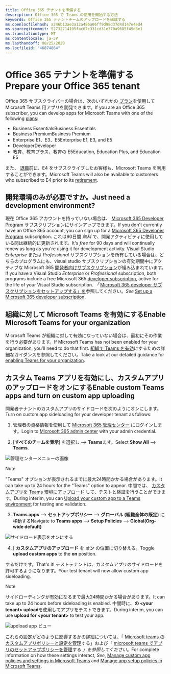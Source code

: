 ```yaml
---
title: Office 365 テナントを準備する
description: Office 365 で Teams の使用を開始する方法
keywords: Office 365 テナントチームのアップロードを構成する
ms.openlocfilehash: a246b13ae3a12a486a06ff9d98d37d4d147e4ed4
ms.sourcegitcommit: 52732714105fac07c331cd31e370a9685f45d3e1
ms.translationtype: MT
ms.contentlocale: ja-JP
ms.lasthandoff: 08/25/2020
ms.locfileid: "46874864"
---
```

# <a name="prepare-your-office-365-tenant"></a><span data-ttu-id="95064-104">Office 365 テナントを準備する</span><span class="sxs-lookup"><span data-stu-id="95064-104">Prepare your Office 365 tenant</span></span>

<span data-ttu-id="95064-105">Office 365 サブスクライバーの場合は、次のいずれかの [プラン](https://products.office.com/business/compare-more-office-365-for-business-plans)を使用して Microsoft Teams 用アプリを開発できます。</span><span class="sxs-lookup"><span data-stu-id="95064-105">If you are an Office 365 subscriber, you can develop apps for Microsoft Teams with one of the following [plans](https://products.office.com/business/compare-more-office-365-for-business-plans):</span></span>

* <span data-ttu-id="95064-106">Business Essentials</span><span class="sxs-lookup"><span data-stu-id="95064-106">Business Essentials</span></span>
* <span data-ttu-id="95064-107">Business Premium</span><span class="sxs-lookup"><span data-stu-id="95064-107">Business Premium</span></span>
* <span data-ttu-id="95064-108">Enterprise E1、E3、E5</span><span class="sxs-lookup"><span data-stu-id="95064-108">Enterprise E1, E3, and E5</span></span>
* <span data-ttu-id="95064-109">Developer</span><span class="sxs-lookup"><span data-stu-id="95064-109">Developer</span></span>
* <span data-ttu-id="95064-110">教育、教育プラス、教育の E5</span><span class="sxs-lookup"><span data-stu-id="95064-110">Education, Education Plus, and Education E5</span></span>

<span data-ttu-id="95064-111">また、 [退職](https://support.office.com//article/important-information-for-office-365-enterprise-e4-customers-f9572348-43a2-43fa-a3d8-3b6c9c042147)前に、E4 をサブスクライブしたお客様も、Microsoft Teams を利用することができます。</span><span class="sxs-lookup"><span data-stu-id="95064-111">Microsoft Teams will also be available to customers who subscribed to E4 prior to its [retirement](https://support.office.com//article/important-information-for-office-365-enterprise-e4-customers-f9572348-43a2-43fa-a3d8-3b6c9c042147).</span></span>

## <a name="just-need-a-development-environment"></a><span data-ttu-id="95064-112">開発環境のみが必要ですか。</span><span class="sxs-lookup"><span data-stu-id="95064-112">Just need a development environment?</span></span>

<span data-ttu-id="95064-113">現在 Office 365 アカウントを持っていない場合は、 [Microsoft 365 Developer Program](https://developer.microsoft.com/microsoft-365/dev-program) サブスクリプションにサインアップできます。</span><span class="sxs-lookup"><span data-stu-id="95064-113">If you don't currently have an Office 365 account, you can sign up for a [Microsoft 365 Developer Program](https://developer.microsoft.com/microsoft-365/dev-program) subscription.</span></span> <span data-ttu-id="95064-114">これは90日間 *無料* で、開発アクティビティに使用している間は継続的に更新されます。</span><span class="sxs-lookup"><span data-stu-id="95064-114">It's *free* for 90 days and will continually renew as long as you're using it for development activity.</span></span> <span data-ttu-id="95064-115">Visual Studio *Enterprise* または *Professional* サブスクリプションを所有している場合は、どちらのプログラムにも、visual studio サブスクリプションの有効期間中にアクティブな Microsoft 365 [開発者向けサブスクリプション](https://aka.ms/MyVisualStudioBenefits)が組み込まれています。</span><span class="sxs-lookup"><span data-stu-id="95064-115">If you have a Visual Studio *Enterprise* or *Professional* subscription, both programs include a free Microsoft 365 [developer subscription](https://aka.ms/MyVisualStudioBenefits), active for the life of your Visual Studio subscription.</span></span> <span data-ttu-id="95064-116">*「* [Microsoft 365 developer サブスクリプションをセットアップする」を](https://docs.microsoft.com/office/developer-program/office-365-developer-program-get-started)参照してください。</span><span class="sxs-lookup"><span data-stu-id="95064-116">*See* [Set up a Microsoft 365 developer subscription](https://docs.microsoft.com/office/developer-program/office-365-developer-program-get-started).</span></span>

## <a name="enable-microsoft-teams-for-your-organization"></a><span data-ttu-id="95064-117">組織に対して Microsoft Teams を有効にする</span><span class="sxs-lookup"><span data-stu-id="95064-117">Enable Microsoft Teams for your organization</span></span> 

<span data-ttu-id="95064-118">Microsoft Teams が組織に対して有効になっていない場合は、最初にその作業を行う必要があります。</span><span class="sxs-lookup"><span data-stu-id="95064-118">If Microsoft Teams has not been enabled for your organization, you'll need to do that first.</span></span> <span data-ttu-id="95064-119">[組織で Teams を有効](/microsoftteams/enable-features-office-365)にするための詳細なガイダンスを参照してください。</span><span class="sxs-lookup"><span data-stu-id="95064-119">Take a look at our detailed guidance for [enabling Teams for your organization](/microsoftteams/enable-features-office-365).</span></span>

## <a name="enable-custom-teams-apps-and-turn-on-custom-app-uploading"></a><span data-ttu-id="95064-120">カスタム Teams アプリを有効にし、カスタムアプリのアップロードをオンにする</span><span class="sxs-lookup"><span data-stu-id="95064-120">Enable custom Teams apps and turn on custom app uploading</span></span>

<span data-ttu-id="95064-121">開発者テナントのカスタムアプリのサイドロードを次のようにオンにします。</span><span class="sxs-lookup"><span data-stu-id="95064-121">Turn on custom app sideloading for your developer tenant as follows:</span></span>

1. <span data-ttu-id="95064-122">管理者の資格情報を使用して [Microsoft 365 管理センター](https://admin.microsoft.com/Adminportal/Home?source=applauncher#/homepage#/) にログインします。</span><span class="sxs-lookup"><span data-stu-id="95064-122">Login to [Microsoft 365 admin center](https://admin.microsoft.com/Adminportal/Home?source=applauncher#/homepage#/) with your admin credential.</span></span> 

2. <span data-ttu-id="95064-123">[**すべてのチームを表示**] を選択し  -->  **Teams**ます。</span><span class="sxs-lookup"><span data-stu-id="95064-123">Select **Show All** --> **Teams**.</span></span> 

![管理センターメニューの画像](~/assets/images/prepare-test-tenant/admin-center.png)

> [!Note] 
> <span data-ttu-id="95064-125">"Teams" オプションが表示されるまでに最大24時間かかる場合があります。</span><span class="sxs-lookup"><span data-stu-id="95064-125">It can take up to 24 hours for the "Teams" option to appear.</span></span> <span data-ttu-id="95064-126">中間では、 [カスタムアプリを Teams 環境にアップロード](/microsoftteams/upload-custom-apps#validate) して、テストと検証を行うことができます。</span><span class="sxs-lookup"><span data-stu-id="95064-126">During interim, you can [Upload your custom app to a Teams environment](/microsoftteams/upload-custom-apps#validate) for testing and validation.</span></span>

3. <span data-ttu-id="95064-127">**Teams apps**  -->  **セットアップポリシー**  -->  **グローバル (組織全体の既定)** に移動する</span><span class="sxs-lookup"><span data-stu-id="95064-127">Navigate to **Teams apps** --> **Setup Policies** --> **Global(Org-wide default)**</span></span>  

![サイドロード表示をオンにする](~/assets/images/prepare-test-tenant/turn-on-sideload.png)

4. <span data-ttu-id="95064-129">[ **カスタムアプリのアップロード** を **オン** の位置に切り替える。</span><span class="sxs-lookup"><span data-stu-id="95064-129">Toggle **upload custom apps** to the **on** position.</span></span>

<span data-ttu-id="95064-130">するだけです。</span><span class="sxs-lookup"><span data-stu-id="95064-130">That's it!</span></span> <span data-ttu-id="95064-131">テストテナントは、カスタムアプリのサイドロードを許可するようになります。</span><span class="sxs-lookup"><span data-stu-id="95064-131">Your test tenant will now allow custom app sideloading.</span></span>

> [!Note] 
> <span data-ttu-id="95064-132">サイドローディングが有効になるまで最大24時間かかる場合があります。</span><span class="sxs-lookup"><span data-stu-id="95064-132">It can take up to 24 hours before sideloading is enabled.</span></span> <span data-ttu-id="95064-133">中間時に、**の \<your tenant> upload**を使用してアプリをテストできます。</span><span class="sxs-lookup"><span data-stu-id="95064-133">During interim, you can use **upload for \<your tenant>** to test your app.</span></span>

![updload app ビュー](~/assets/images/prepare-test-tenant/upload-for-contoso.png)

<span data-ttu-id="95064-135">これらの設定がどのように影響するかの詳細については、「 [Microsoft teams のカスタムアプリポリシーと設定を管理](https://docs.microsoft.com/microsoftteams/teams-custom-app-policies-and-settings)する」および「 [microsoft teams でアプリのセットアップポリシーを管理](https://docs.microsoft.com/microsoftteams/teams-app-setup-policies)する *」を参照してください*。</span><span class="sxs-lookup"><span data-stu-id="95064-135">For complete information on how these settings interact, *See*, [Manage custom app policies and settings in Microsoft Teams](https://docs.microsoft.com/microsoftteams/teams-custom-app-policies-and-settings) and [Manage app setup policies in Microsoft Teams](https://docs.microsoft.com/microsoftteams/teams-app-setup-policies).</span></span>
